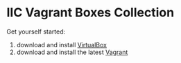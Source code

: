 IIC Vagrant Boxes Collection
===

Get yourself started:
1) download and install [VirtualBox](https://www.virtualbox.org/) 
2) download and install the latest [Vagrant](https://www.vagrantup.com)


